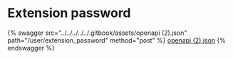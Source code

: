 # Extension password

{% swagger src="../../../../../.gitbook/assets/openapi (2).json" path="/user/extension_password" method="post" %}
[openapi (2).json](<../../../../../.gitbook/assets/openapi (2).json>)
{% endswagger %}
